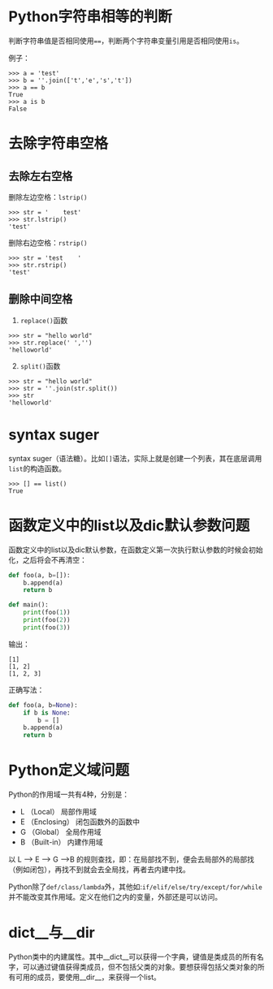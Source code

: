 # Python字符串相等的判断

判断字符串值是否相同使用`==`，判断两个字符串变量引用是否相同使用`is`。

例子：

```shell
>>> a = 'test'
>>> b = ''.join(['t','e','s','t'])
>>> a == b
True
>>> a is b
False
```

# 去除字符串空格

## 去除左右空格

删除左边空格：`lstrip()`

```shell
>>> str = '    test'
>>> str.lstrip()
'test'
```

删除右边空格：`rstrip()`

```shell
>>> str = 'test    '
>>> str.rstrip()
'test'
```

## 删除中间空格

1. `replace()`函数

```shell
>>> str = "hello world"
>>> str.replace(' ','')
'helloworld'
```

2. `split()`函数

```shell
>>> str = "hello world"
>>> str = ''.join(str.split())
>>> str
'helloworld'
```

# syntax suger

syntax suger（语法糖）。比如`[]`语法，实际上就是创建一个列表，其在底层调用`list`的构造函数。

```
>>> [] == list()
True
```

# 函数定义中的list以及dic默认参数问题

函数定义中的list以及dic默认参数，在函数定义第一次执行默认参数的时候会初始化，之后将会不再清空：

```python
def foo(a, b=[]):
    b.append(a)
    return b

def main():
    print(foo(1))
    print(foo(2))
    print(foo(3))
```

输出：

```
[1]
[1, 2]
[1, 2, 3]
```

正确写法：

```python
def foo(a, b=None):
    if b is None:
        b = []
    b.append(a)
    return b
```

# Python定义域问题

Python的作用域一共有4种，分别是：

- L （Local） 局部作用域
- E （Enclosing） 闭包函数外的函数中
- G （Global） 全局作用域
- B （Built-in） 内建作用域

以 L –> E –> G –>B 的规则查找，即：在局部找不到，便会去局部外的局部找（例如闭包），再找不到就会去全局找，再者去内建中找。

Python除了`def/class/lambda`外，其他如:`if/elif/else/try/except/for/while`并不能改变其作用域。定义在他们之内的变量，外部还是可以访问。

# __dict__与__dir__

Python类中的内建属性。其中__dict__可以获得一个字典，键值是类成员的所有名字，可以通过键值获得类成员，但不包括父类的对象。要想获得包括父类对象的所有可用的成员，要使用__dir__，来获得一个list。

